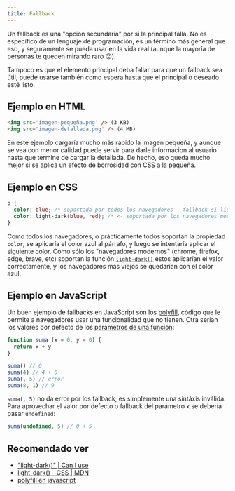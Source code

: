 ```yaml
---
title: Fallback
---
```


Un fallback es una "opción secundaria" por si la principal falla.
No es específico de un lenguaje de programación, es un término más general que eso, y seguramente se pueda usar en la vida real (aunque la mayoría de personas te queden mirando raro 😐).

Tampoco es que el elemento principal deba fallar para que un fallback sea útil, puede usarse también como espera hasta que el principal o deseado esté listo.

## Ejemplo en HTML

```html
<img src='imagen-pequeña.png' /> (3 KB)
<img src='imagen-detallada.png' /> (4 MB)
```

En este ejemplo cargaría mucho más rápido la imagen pequeña, y aunque se vea con menor calidad puede servir para darle informacion al usuario hasta que termine de cargar la detallada. De hecho, eso queda mucho mejor si se aplica un efecto de borrosidad con CSS a la pequeña.

## Ejemplo en CSS

```css
p {
  color: blue; /* soportada por todos los navegadores - fallback si light-dark() falla */
  color: light-dark(blue, red); /* <- soportada por los navegadores modernos, lo siento internet explorer */
}
```

Como todos los navegadores, o prácticamente todos soportan la propiedad `color`, se aplicaría el color azul al párrafo, y luego se intentaría aplicar el siguiente color. Como sólo los "navegadores modernos" (chrome, firefox, edge, brave, etc) soportan la función [`light-dark()`](https://developer.mozilla.org/en-US/docs/Web/CSS/color_value/light-dark) estos aplicarían el valor correctamente, y los navegadores más viejos se quedarían con el color azul.

## Ejemplo en JavaScript
Un buen ejemplo de fallbacks en JavaScript son los [polyfill](/glosario/polyfill), código que le permite a navegadores usar una funcionalidad que no tienen.
Otra serían los valores por defecto de los [parámetros de una función](/js/parámetros):

```javascript
function suma (x = 0, y = 0) {
  return x + y
}

suma() // 0
suma(4) // 4 + 0
suma(, 5) // error
suma(8, 1) // 9
```

`suma(, 5)` no da error por los fallback, es simplemente una sintáxis inválida.
Para aprovechar el valor por defecto o fallback del parámetro `x` se debería pasar `undefined`:

```javascript
suma(undefined, 5) // 0 + 5
```

## Recomendado ver
- ["light-dark()" | Can I use](https://caniuse.com/?search=light-dark())
- [light-dark() - CSS | MDN](https://developer.mozilla.org/en-US/docs/Web/CSS/color_value/light-dark)
- [polyfill en javascript](/glosario/polyfill)